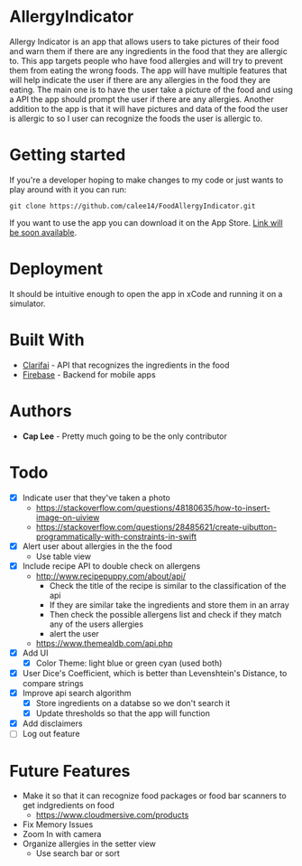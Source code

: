 # AllergyIndicator
Allergy Indicator is an app that allows users to take pictures of their food and warn them if there are any ingredients in the food that they are allergic to. This app targets people who have food allergies and will try to prevent them from eating the wrong foods. The app will have multiple features that will help indicate the user if there are any allergies in the food they are eating. The main one is to have the user take a picture of the food and using a API the app should prompt the user if there are any allergies. Another addition to the app is that it will have pictures and data of the food the user is allergic to so I user can recognize the foods the user is allergic to. 

# Getting started
If you're a developer hoping to make changes to my code or just wants to play around with it you can run:
```
git clone https://github.com/calee14/FoodAllergyIndicator.git
```
If you want to use the app you can download it on the App Store. [Link will be soon available]().
# Deployment
It should be intuitive enough to open the app in xCode and running it on a simulator.

# Built With
- [Clarifai](https://clarifai.com) - API that recognizes the ingredients in the food
- [Firebase](https://firebase.google.com) - Backend for mobile apps

# Authors
- **Cap Lee** - Pretty much going to be the only contributor

# Todo
- [X] Indicate user that they've taken a photo
  - https://stackoverflow.com/questions/48180635/how-to-insert-image-on-uiview
  - https://stackoverflow.com/questions/28485621/create-uibutton-programmatically-with-constraints-in-swift
- [X] Alert user about allergies in the the food
  - Use table view
- [X] Include recipe API to double check on allergens
  - http://www.recipepuppy.com/about/api/
    - Check the title of the recipe is similar to the classification of the api
    - If they are similar take the ingredients and store them in an array
    - Then check the possible allergens list and check if they match any of the users allergies
    - alert the user
  - https://www.themealdb.com/api.php
- [X] Add UI
  - [X] Color Theme: light blue or green cyan (used both)
- [X] User Dice's Coefficient, which is better than Levenshtein's Distance, to compare strings
- [X] Improve api search algorithm
  - [X] Store ingredients on a databse so we don't search it
  - [X] Update thresholds so that the app will function
- [X] Add disclaimers
- [ ] Log out feature

# Future Features
- Make it so that it can recognize food packages or food bar scanners to get indgredients on food
  - https://www.cloudmersive.com/products
- Fix Memory Issues
- Zoom In with camera
- Organize allergies in the setter view
  - Use search bar or sort

